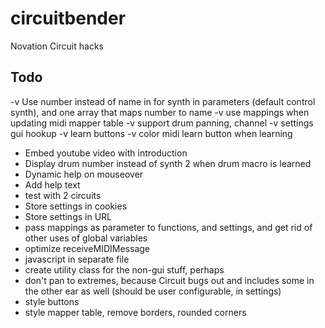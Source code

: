 # circuitbender
Novation Circuit hacks

## Todo
-v Use number instead of name in for synth in parameters (default control synth), and one array that maps number to name
-v use mappings when updating midi mapper table
-v support drum panning, channel
-v settings gui hookup
-v learn buttons
-v color midi learn button when learning
- Embed youtube video with introduction
- Display drum number instead of synth 2 when drum macro is learned
- Dynamic help on mouseover
- Add help text
- test with 2 circuits
- Store settings in cookies
- Store settings in URL
- pass mappings as parameter to functions, and settings, and get rid of other uses of global variables
- optimize receiveMIDIMessage
- javascript in separate file
- create utility class for the non-gui stuff, perhaps
- don't pan to extremes, because Circuit bugs out and includes some in the other ear as well
  (should be user configurable, in settings)
- style buttons
- style mapper table, remove borders, rounded corners
